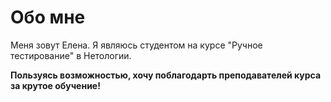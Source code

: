 # Обо мне

Меня зовут Елена. Я являюсь студентом на курсе "Ручное тестирование" в Нетологии. 

**Пользуясь возможностью, хочу поблагодарть преподавателей курса за крутое обучение!**


